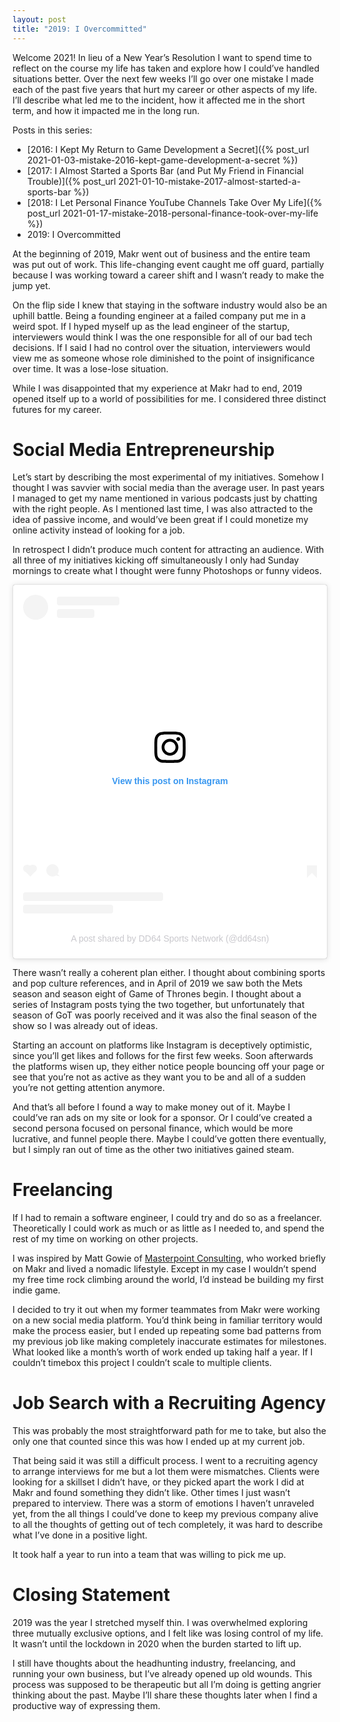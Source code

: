 ```yaml
---
layout: post
title: "2019: I Overcommitted"
---
```


Welcome 2021! In lieu of a New Year’s Resolution I want to spend time to reflect on the course my life has taken and explore how I could’ve handled situations better. Over the next few weeks I’ll go over one mistake I made each of the past five years that hurt my career or other aspects of my life. I’ll describe what led me to the incident, how it affected me in the short term, and how it impacted me in the long run.

Posts in this series:
- [2016: I Kept My Return to Game Development a Secret]({% post_url 2021-01-03-mistake-2016-kept-game-development-a-secret %})
- [2017: I Almost Started a Sports Bar (and Put My Friend in Financial Trouble)]({% post_url 2021-01-10-mistake-2017-almost-started-a-sports-bar %})
- [2018: I Let Personal Finance YouTube Channels Take Over My Life]({% post_url 2021-01-17-mistake-2018-personal-finance-took-over-my-life %})
- 2019: I Overcommitted

At the beginning of 2019, Makr went out of business and the entire team was put out of work. This life-changing event caught me off guard, partially because I was working toward a career shift and I wasn’t ready to make the jump yet.

On the flip side I knew that staying in the software industry would also be an uphill battle. Being a founding engineer at a failed company put me in a weird spot. If I hyped myself up as the lead engineer of the startup, interviewers would think I was the one responsible for all of our bad tech decisions. If I said I had no control over the situation, interviewers would view me as someone whose role diminished to the point of insignificance over time. It was a lose-lose situation. 

While I was disappointed that my experience at Makr had to end, 2019 opened itself up to a world of possibilities for me. I considered three distinct futures for my career.

# Social Media Entrepreneurship 

Let’s start by describing the most experimental of my initiatives. Somehow I thought I was savvier with social media than the average user. In past years I managed to get my name mentioned in various podcasts just by chatting with the right people. As I mentioned last time, I was also attracted to the idea of passive income, and would’ve been great if I could monetize my online activity instead of looking for a job.

In retrospect I didn’t produce much content for attracting an audience. With all three of my initiatives kicking off simultaneously I only had Sunday mornings to create what I thought were funny Photoshops or funny videos.

<blockquote class="instagram-media" data-instgrm-captioned data-instgrm-permalink="https://www.instagram.com/p/Bv-bbpNAENe/?utm_source=ig_embed&amp;utm_campaign=loading" data-instgrm-version="13" style=" background:#FFF; border:0; border-radius:3px; box-shadow:0 0 1px 0 rgba(0,0,0,0.5),0 1px 10px 0 rgba(0,0,0,0.15); margin: 1px; max-width:540px; min-width:326px; padding:0; width:99.375%; width:-webkit-calc(100% - 2px); width:calc(100% - 2px);"><div style="padding:16px;"> <a href="https://www.instagram.com/p/Bv-bbpNAENe/?utm_source=ig_embed&amp;utm_campaign=loading" style=" background:#FFFFFF; line-height:0; padding:0 0; text-align:center; text-decoration:none; width:100%;" target="_blank"> <div style=" display: flex; flex-direction: row; align-items: center;"> <div style="background-color: #F4F4F4; border-radius: 50%; flex-grow: 0; height: 40px; margin-right: 14px; width: 40px;"></div> <div style="display: flex; flex-direction: column; flex-grow: 1; justify-content: center;"> <div style=" background-color: #F4F4F4; border-radius: 4px; flex-grow: 0; height: 14px; margin-bottom: 6px; width: 100px;"></div> <div style=" background-color: #F4F4F4; border-radius: 4px; flex-grow: 0; height: 14px; width: 60px;"></div></div></div><div style="padding: 19% 0;"></div> <div style="display:block; height:50px; margin:0 auto 12px; width:50px;"><svg width="50px" height="50px" viewBox="0 0 60 60" version="1.1" xmlns="https://www.w3.org/2000/svg" xmlns:xlink="https://www.w3.org/1999/xlink"><g stroke="none" stroke-width="1" fill="none" fill-rule="evenodd"><g transform="translate(-511.000000, -20.000000)" fill="#000000"><g><path d="M556.869,30.41 C554.814,30.41 553.148,32.076 553.148,34.131 C553.148,36.186 554.814,37.852 556.869,37.852 C558.924,37.852 560.59,36.186 560.59,34.131 C560.59,32.076 558.924,30.41 556.869,30.41 M541,60.657 C535.114,60.657 530.342,55.887 530.342,50 C530.342,44.114 535.114,39.342 541,39.342 C546.887,39.342 551.658,44.114 551.658,50 C551.658,55.887 546.887,60.657 541,60.657 M541,33.886 C532.1,33.886 524.886,41.1 524.886,50 C524.886,58.899 532.1,66.113 541,66.113 C549.9,66.113 557.115,58.899 557.115,50 C557.115,41.1 549.9,33.886 541,33.886 M565.378,62.101 C565.244,65.022 564.756,66.606 564.346,67.663 C563.803,69.06 563.154,70.057 562.106,71.106 C561.058,72.155 560.06,72.803 558.662,73.347 C557.607,73.757 556.021,74.244 553.102,74.378 C549.944,74.521 548.997,74.552 541,74.552 C533.003,74.552 532.056,74.521 528.898,74.378 C525.979,74.244 524.393,73.757 523.338,73.347 C521.94,72.803 520.942,72.155 519.894,71.106 C518.846,70.057 518.197,69.06 517.654,67.663 C517.244,66.606 516.755,65.022 516.623,62.101 C516.479,58.943 516.448,57.996 516.448,50 C516.448,42.003 516.479,41.056 516.623,37.899 C516.755,34.978 517.244,33.391 517.654,32.338 C518.197,30.938 518.846,29.942 519.894,28.894 C520.942,27.846 521.94,27.196 523.338,26.654 C524.393,26.244 525.979,25.756 528.898,25.623 C532.057,25.479 533.004,25.448 541,25.448 C548.997,25.448 549.943,25.479 553.102,25.623 C556.021,25.756 557.607,26.244 558.662,26.654 C560.06,27.196 561.058,27.846 562.106,28.894 C563.154,29.942 563.803,30.938 564.346,32.338 C564.756,33.391 565.244,34.978 565.378,37.899 C565.522,41.056 565.552,42.003 565.552,50 C565.552,57.996 565.522,58.943 565.378,62.101 M570.82,37.631 C570.674,34.438 570.167,32.258 569.425,30.349 C568.659,28.377 567.633,26.702 565.965,25.035 C564.297,23.368 562.623,22.342 560.652,21.575 C558.743,20.834 556.562,20.326 553.369,20.18 C550.169,20.033 549.148,20 541,20 C532.853,20 531.831,20.033 528.631,20.18 C525.438,20.326 523.257,20.834 521.349,21.575 C519.376,22.342 517.703,23.368 516.035,25.035 C514.368,26.702 513.342,28.377 512.574,30.349 C511.834,32.258 511.326,34.438 511.181,37.631 C511.035,40.831 511,41.851 511,50 C511,58.147 511.035,59.17 511.181,62.369 C511.326,65.562 511.834,67.743 512.574,69.651 C513.342,71.625 514.368,73.296 516.035,74.965 C517.703,76.634 519.376,77.658 521.349,78.425 C523.257,79.167 525.438,79.673 528.631,79.82 C531.831,79.965 532.853,80.001 541,80.001 C549.148,80.001 550.169,79.965 553.369,79.82 C556.562,79.673 558.743,79.167 560.652,78.425 C562.623,77.658 564.297,76.634 565.965,74.965 C567.633,73.296 568.659,71.625 569.425,69.651 C570.167,67.743 570.674,65.562 570.82,62.369 C570.966,59.17 571,58.147 571,50 C571,41.851 570.966,40.831 570.82,37.631"></path></g></g></g></svg></div><div style="padding-top: 8px;"> <div style=" color:#3897f0; font-family:Arial,sans-serif; font-size:14px; font-style:normal; font-weight:550; line-height:18px;"> View this post on Instagram</div></div><div style="padding: 12.5% 0;"></div> <div style="display: flex; flex-direction: row; margin-bottom: 14px; align-items: center;"><div> <div style="background-color: #F4F4F4; border-radius: 50%; height: 12.5px; width: 12.5px; transform: translateX(0px) translateY(7px);"></div> <div style="background-color: #F4F4F4; height: 12.5px; transform: rotate(-45deg) translateX(3px) translateY(1px); width: 12.5px; flex-grow: 0; margin-right: 14px; margin-left: 2px;"></div> <div style="background-color: #F4F4F4; border-radius: 50%; height: 12.5px; width: 12.5px; transform: translateX(9px) translateY(-18px);"></div></div><div style="margin-left: 8px;"> <div style=" background-color: #F4F4F4; border-radius: 50%; flex-grow: 0; height: 20px; width: 20px;"></div> <div style=" width: 0; height: 0; border-top: 2px solid transparent; border-left: 6px solid #f4f4f4; border-bottom: 2px solid transparent; transform: translateX(16px) translateY(-4px) rotate(30deg)"></div></div><div style="margin-left: auto;"> <div style=" width: 0px; border-top: 8px solid #F4F4F4; border-right: 8px solid transparent; transform: translateY(16px);"></div> <div style=" background-color: #F4F4F4; flex-grow: 0; height: 12px; width: 16px; transform: translateY(-4px);"></div> <div style=" width: 0; height: 0; border-top: 8px solid #F4F4F4; border-left: 8px solid transparent; transform: translateY(-4px) translateX(8px);"></div></div></div> <div style="display: flex; flex-direction: column; flex-grow: 1; justify-content: center; margin-bottom: 24px;"> <div style=" background-color: #F4F4F4; border-radius: 4px; flex-grow: 0; height: 14px; margin-bottom: 6px; width: 224px;"></div> <div style=" background-color: #F4F4F4; border-radius: 4px; flex-grow: 0; height: 14px; width: 144px;"></div></div></a><p style=" color:#c9c8cd; font-family:Arial,sans-serif; font-size:14px; line-height:17px; margin-bottom:0; margin-top:8px; overflow:hidden; padding:8px 0 7px; text-align:center; text-overflow:ellipsis; white-space:nowrap;"><a href="https://www.instagram.com/p/Bv-bbpNAENe/?utm_source=ig_embed&amp;utm_campaign=loading" style=" color:#c9c8cd; font-family:Arial,sans-serif; font-size:14px; font-style:normal; font-weight:normal; line-height:17px; text-decoration:none;" target="_blank">A post shared by DD64 Sports Network (@dd64sn)</a></p></div></blockquote>
<script async src="//www.instagram.com/embed.js"></script>

There wasn’t really a coherent plan either. I thought about combining sports and pop culture references, and in April of 2019 we saw both the Mets season and season eight of Game of Thrones begin. I thought about a series of Instagram posts tying the two together, but unfortunately that season of GoT was poorly received and it was also the final season of the show so I was already out of ideas.

Starting an account on platforms like Instagram is deceptively optimistic, since you’ll get likes and follows for the first few weeks. Soon afterwards the platforms wisen up, they either notice people bouncing off your page or see that you’re not as active as they want you to be and all of a sudden you’re not getting attention anymore.

And that’s all before I found a way to make money out of it. Maybe I could’ve ran ads on my site or look for a sponsor. Or I could’ve created a second persona focused on personal finance, which would be more lucrative, and funnel people there. Maybe I could’ve gotten there eventually, but I simply ran out of time as the other two initiatives gained steam.

# Freelancing

If I had to remain a software engineer, I could try and do so as a freelancer. Theoretically I could work as much or as little as I needed to, and spend the rest of my time on working on other projects. 

I was inspired by Matt Gowie of [Masterpoint Consulting](https://masterpoint.io), who worked briefly on Makr and lived a nomadic lifestyle. Except in my case I wouldn’t spend my free time rock climbing around the world, I’d instead be building my first indie game.

I decided to try it out when my former teammates from Makr were working on a new social media platform. You’d think being in familiar territory would make the process easier, but I ended up repeating some bad patterns from my previous job like making completely inaccurate estimates for milestones. What looked like a month’s worth of work ended up taking half a year. If I couldn’t timebox this project I couldn’t scale to multiple clients.

# Job Search with a Recruiting Agency

This was probably the most straightforward path for me to take, but also the only one that counted since this was how I ended up at my current job.

That being said it was still a difficult process. I went to a recruiting agency to arrange interviews for me but a lot them were mismatches. Clients were looking for a skillset I didn’t have, or they picked apart the work I did at Makr and found something they didn’t like. Other times I just wasn’t prepared to interview. There was a storm of emotions I haven’t unraveled yet, from the all things I could’ve done to keep my previous company alive to all the thoughts of getting out of tech completely, it was hard to describe what I’ve done in a positive light.

It took half a year to run into a team that was willing to pick me up.

# Closing Statement

2019 was the year I stretched myself thin. I was overwhelmed exploring three mutually exclusive options, and I felt like was losing control of my life. It wasn’t until the lockdown in 2020 when the burden started to lift up.

I still have thoughts about the headhunting industry, freelancing, and running your own business, but I’ve already opened up old wounds. This process was supposed to be therapeutic but all I’m doing is getting angrier thinking about the past. Maybe I’ll share these thoughts later when I find a productive way of expressing them.
